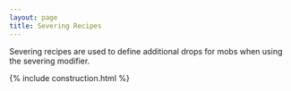 ```yaml
---
layout: page
title: Severing Recipes
---
```

Severing recipes are used to define additional drops for mobs when using the severing modifier.

{% include construction.html %}